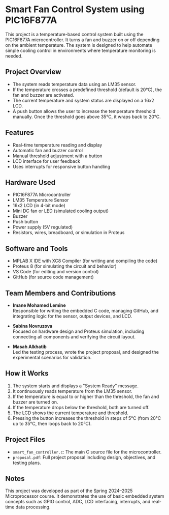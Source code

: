 # Smart Fan Control System using PIC16F877A

This project is a temperature-based control system built using the PIC16F877A microcontroller. It turns a fan and buzzer on or off depending on the ambient temperature. The system is designed to help automate simple cooling control in environments where temperature monitoring is needed.

## Project Overview

- The system reads temperature data using an LM35 sensor.
- If the temperature crosses a predefined threshold (default is 20°C), the fan and buzzer are activated.
- The current temperature and system status are displayed on a 16x2 LCD.
- A push button allows the user to increase the temperature threshold manually. Once the threshold goes above 35°C, it wraps back to 20°C.

## Features

- Real-time temperature reading and display
- Automatic fan and buzzer control
- Manual threshold adjustment with a button
- LCD interface for user feedback
- Uses interrupts for responsive button handling

## Hardware Used

- PIC16F877A Microcontroller
- LM35 Temperature Sensor
- 16x2 LCD (in 4-bit mode)
- Mini DC fan or LED (simulated cooling output)
- Buzzer
- Push button
- Power supply (5V regulated)
- Resistors, wires, breadboard, or simulation in Proteus

## Software and Tools

- MPLAB X IDE with XC8 Compiler (for writing and compiling the code)
- Proteus 8 (for simulating the circuit and behavior)
- VS Code (for editing and version control)
- GitHub (for source code management)

## Team Members and Contributions

- **Imane Mohamed Lemine**  
  Responsible for writing the embedded C code, managing GitHub, and integrating logic for the sensor, output devices, and LCD.

- **Sabina Novruzova**  
  Focused on hardware design and Proteus simulation, including connecting all components and verifying the circuit layout.

- **Masah Alkhatib**  
  Led the testing process, wrote the project proposal, and designed the experimental scenarios for validation.

## How it Works

1. The system starts and displays a "System Ready" message.
2. It continuously reads temperature from the LM35 sensor.
3. If the temperature is equal to or higher than the threshold, the fan and buzzer are turned on.
4. If the temperature drops below the threshold, both are turned off.
5. The LCD shows the current temperature and threshold.
6. Pressing the button increases the threshold in steps of 5°C (from 20°C up to 35°C, then loops back to 20°C).

## Project Files

- `smart_fan_controller.c`: The main C source file for the microcontroller.
- `proposal.pdf`: Full project proposal including design, objectives, and testing plans.

## Notes

This project was developed as part of the Spring 2024–2025 Microprocessor course. It demonstrates the use of basic embedded system concepts such as GPIO control, ADC, LCD interfacing, interrupts, and real-time data processing.
